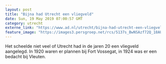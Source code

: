 ```yaml
---
layout: post
title: "Bijna had Utrecht een vliegveld"
date: Sun, 19 May 2019 07:00:57 GMT
category: utrecht
externe_link: "https://www.ad.nl/utrecht/bijna-had-utrecht-een-vliegveld~a81f0c7f/"
feature_image: "https://images3.persgroep.net/rcs/5137s_BwNSAzf72Q_18AUZIGqB0/diocontent/148350094/_fitwidth/400/?appId=21791a8992982cd8da851550a453bd7f&quality=0.7"
---
```


Het scheelde niet veel of Utrecht had in de jaren 20 een vliegveld aangelegd. In 1920 waren er plannen bij Fort Vossegat, in 1924 was er een bedacht bij Vleuten.
